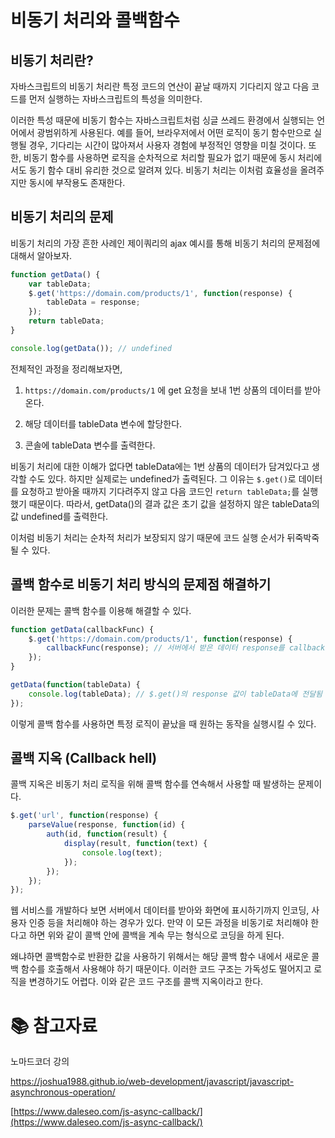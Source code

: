 # 비동기 처리와 콜백함수

## 비동기 처리란?

자바스크립트의 비동기 처리란 특정 코드의 연산이 끝날 때까지 기다리지 않고 다음 코드를 먼저 실행하는 자바스크립트의 특성을 의미한다.

이러한 특성 때문에 비동기 함수는 자바스크립트처럼 싱글 쓰레드 환경에서 실행되는 언어에서 광범위하게 사용된다. 예를 들어, 브라우저에서 어떤 로직이 동기 함수만으로 실행될 경우, 기다리는 시간이 많아져서 사용자 경험에 부정적인 영향을 미칠 것이다. 또한, 비동기 함수를 사용하면 로직을 순차적으로 처리할 필요가 없기 때문에 동시 처리에서도 동기 함수 대비 유리한 것으로 알려져 있다. 비동기 처리는 이처럼 효율성을 올려주지만 동시에 부작용도 존재한다.

## 비동기 처리의 문제

비동기 처리의 가장 흔한 사례인 제이쿼리의 ajax 예시를 통해 비동기 처리의 문제점에 대해서 알아보자. 

```js
function getData() {
    var tableData;
    $.get('https://domain.com/products/1', function(response) {
        tableData = response;
    });
    return tableData;
}

console.log(getData()); // undefined
```

전체적인 과정을 정리해보자면, 

1. `https://domain.com/products/1` 에 get 요청을 보내 1번 상품의 데이터를 받아온다.

2. 해당 데이터를 tableData 변수에 할당한다.

3. 콘솔에 tableData 변수를 출력한다.

비동기 처리에 대한 이해가 없다면 tableData에는 1번 상품의 데이터가 담겨있다고 생각할 수도 있다. 하지만 실제로는 undefined가 출력된다. 그 이유는 `$.get()`로 데이터를 요청하고 받아올 때까지 기다려주지 않고 다음 코드인 `return tableData;`를 실행했기 때문이다. 따라서, getData()의 결과 값은 초기 값을 설정하지 않은 tableData의 값 undefined를 출력한다.

이처럼 비동기 처리는 순차적 처리가 보장되지 않기 때문에 코드 실행 순서가 뒤죽박죽될 수 있다. 

## 콜백 함수로 비동기 처리 방식의 문제점 해결하기

이러한 문제는 콜백 함수를 이용해 해결할 수 있다. 

```js
function getData(callbackFunc) {
    $.get('https://domain.com/products/1', function(response) {
        callbackFunc(response); // 서버에서 받은 데이터 response를 callbackFunc() 함수에 넘겨줌
    });
}

getData(function(tableData) {
    console.log(tableData); // $.get()의 response 값이 tableData에 전달됨
});
```

이렇게 콜백 함수를 사용하면 특정 로직이 끝났을 때 원하는 동작을 실행시킬 수 있다.

## 콜백 지옥 (Callback hell)

콜백 지옥은 비동기 처리 로직을 위해 콜백 함수를 연속해서 사용할 때 발생하는 문제이다.

```js
$.get('url', function(response) {
    parseValue(response, function(id) {
        auth(id, function(result) {
            display(result, function(text) {
                console.log(text);
            });
        });
    });
});
```

웹 서비스를 개발하다 보면 서버에서 데이터를 받아와 화면에 표시하기까지 인코딩, 사용자 인증 등을 처리해야 하는 경우가 있다. 만약 이 모든 과정을 비동기로 처리해야 한다고 하면 위와 같이 콜백 안에 콜백을 계속 무는 형식으로 코딩을 하게 된다.

왜냐하면 콜백함수로 반환한 값을 사용하기 위해서는 해당 콜백 함수 내에서 새로운 콜백 함수를 호출해서 사용해야 하기 때문이다. 이러한 코드 구조는 가독성도 떨어지고 로직을 변경하기도 어렵다. 이와 같은 코드 구조를 콜백 지옥이라고 한다.

# :books: 참고자료

노마드코더 강의

https://joshua1988.github.io/web-development/javascript/javascript-asynchronous-operation/

[https://www.daleseo.com/js-async-callback/](https://www.daleseo.com/js-async-callback/)
